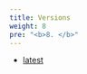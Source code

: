 ```yaml
---
title: Versions
weight: 8
pre: "<b>8. </b>"
---
```


* [latest](http://mageddo.github.io/dns-proxy-server/latest)
